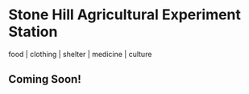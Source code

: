 # Stone Hill Agricultural Experiment Station
food | clothing | shelter | medicine | culture

## Coming Soon!
